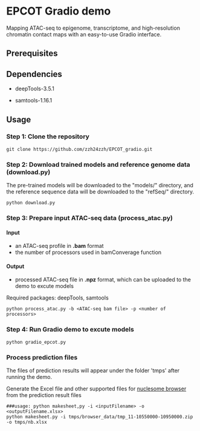 # EPCOT Gradio demo


Mapping ATAC-seq to epigenome, transcriptome, and high-resolution chromatin contact maps with an easy-to-use Gradio interface.

## Prerequisites



## Dependencies

* deepTools-3.5.1

* samtools-1.16.1

## Usage

### Step 1: Clone the repository

```
git clone https://github.com/zzh24zzh/EPCOT_gradio.git
```

### Step 2: Download trained models and reference genome data (download.py)

The pre-trained models will be downloaded to the "models/" directory, and the reference sequence data will be downloaded to the "refSeq/" directory. 
```
python download.py
```


### Step 3: Prepare input ATAC-seq data (process_atac.py)
#### Input
* an ATAC-seq profile in **.bam** format
* the number of processors used in bamConverage function

#### Output
* processed ATAC-seq file in **.npz** format, which can be uploaded to the demo to excute models


Required packages: deepTools, samtools
```
python process_atac.py -b <ATAC-seq bam file> -p <number of processors>
```



### Step 4: Run Gradio demo to excute models

```
python gradio_epcot.py
```


### Process prediction files
The files of prediction results will appear under the folder 'tmps' after running the demo.

Generate the Excel file and other supported files for [nuclesome browser](https://github.com/nucleome/nucleserver) from the prediction result files
```
###usage: python makesheet,py -i <inputFilename> -o <outputFilename.xlsx>
python makesheet.py -i tmps/browser_data/tmp_11-10550000-10950000.zip -o tmps/nb.xlsx
```
